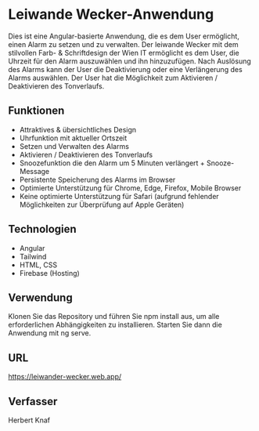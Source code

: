 # Leiwande Wecker-Anwendung 

Dies ist eine Angular-basierte Anwendung, die es dem User ermöglicht, einen Alarm zu setzen und zu verwalten. Der leiwande Wecker mit dem stilvollen Farb- & Schriftdesign der Wien IT ermöglicht es dem User, die Uhrzeit für den Alarm auszuwählen und ihn hinzuzufügen.
Nach Auslösung des Alarms kann der User die Deaktivierung oder eine Verlängerung des Alarms auswählen.
Der User hat die Möglichkeit zum Aktivieren / Deaktivieren des Tonverlaufs. 

## Funktionen
+ Attraktives & übersichtliches Design
+ Uhrfunktion mit aktueller Ortszeit
+ Setzen und Verwalten des Alarms
+ Aktivieren / Deaktivieren des Tonverlaufs
+ Snoozefunktion die den Alarm um 5 Minuten verlängert + Snooze-Message
+ Persistente Speicherung des Alarms im Browser 
+ Optimierte Unterstützung für Chrome, Edge, Firefox, Mobile Browser
+ Keine optimierte Unterstützung für Safari (aufgrund fehlender Möglichkeiten zur Überprüfung auf Apple Geräten)

## Technologien
+ Angular
+ Tailwind
+ HTML, CSS
+ Firebase (Hosting)


## Verwendung
Klonen Sie das Repository und führen Sie npm install aus, um alle erforderlichen Abhängigkeiten zu installieren. Starten Sie dann die Anwendung mit ng serve.

## URL
https://leiwander-wecker.web.app/

## Verfasser
Herbert Knaf
